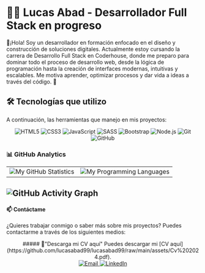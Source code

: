 # 👨‍💻 Lucas Abad - Desarrollador Full Stack en progreso
👋¡Hola! Soy un desarrollador en formación enfocado en el diseño y construcción de soluciones digitales. Actualmente estoy cursando la carrera de Desarrollo Full Stack en Coderhouse, donde me preparo para dominar todo el proceso de desarrollo web, desde la lógica de programación hasta la creación de interfaces modernas, intuitivas y escalables. Me motiva aprender, optimizar procesos y dar vida a ideas a través del código. 🚀

## 🛠️ Tecnologías que utilizo
A continuación, las herramientas que manejo en mis proyectos:

<div align="center">
  <img src="https://img.shields.io/badge/HTML5-E34F26?logo=html5&logoColor=white&style=for-the-badge" alt="HTML5">
  <img src="https://img.shields.io/badge/CSS3-1572B6?logo=css3&logoColor=white&style=for-the-badge" alt="CSS3">
  <img src="https://img.shields.io/badge/JavaScript-F7DF1E?logo=javascript&logoColor=black&style=for-the-badge" alt="JavaScript">
  <img src="https://img.shields.io/badge/SASS-CC6699?logo=sass&logoColor=white&style=for-the-badge" alt="SASS">
  <img src="https://img.shields.io/badge/Bootstrap-7952B3?logo=bootstrap&logoColor=white&style=for-the-badge" alt="Bootstrap">
  <img src="https://img.shields.io/badge/Node.js-339933?logo=nodedotjs&logoColor=white&style=for-the-badge" alt="Node.js">
  <img src="https://img.shields.io/badge/Git-F05032?logo=git&logoColor=white&style=for-the-badge" alt="Git">
  <img src="https://img.shields.io/badge/GitHub-181717?logo=github&logoColor=white&style=for-the-badge" alt="GitHub">

</div>

### 📊 GitHub Analytics

<table>
  <tr>
    <td align="center">
      <img src="https://github-readme-stats.vercel.app/api?username=lucasabad99&show_icons=true&theme=radical" alt="My GitHub Statistics">
    </td>
    <td align="center">
      <img src="https://github-readme-stats.vercel.app/api/top-langs/?username=lucasabad99&layout=compact&theme=radical" alt="My Programming Languages">
    </td>
  </tr>
</table>


![GitHub Activity Graph](https://github-readme-activity-graph.vercel.app/graph?username=lucasabad99&theme=radical)
---

#### 📫 Contáctame

¿Quieres trabajar conmigo o saber más sobre mis proyectos? Puedes contactarme a través de los siguientes medios:

<div align="center">
##### 📄"Descarga mi CV aquí"
Puedes descargar mi [CV aquí](https://github.com/lucasabad99/lucasabad99/raw/main/assets/Cv%202024.pdf).
</div>

<div align="center">
  <a href="mailto:lucasabad80@gmail.com">
    <img src="https://img.shields.io/badge/Email-D14836?logo=gmail&logoColor=white&style=for-the-badge" alt="Email">
  </a>
  <a href="https://www.linkedin.com/in/lucas-abad-14653026b">
    <img src="https://img.shields.io/badge/LinkedIn-0077B5?logo=linkedin&logoColor=white&style=for-the-badge" alt="LinkedIn">
  </a>
</div>
